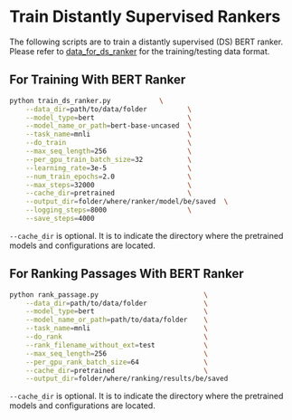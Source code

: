 # Train Distantly Supervised Rankers #

The following scripts are to train a distantly supervised (DS) BERT ranker. Please refer to [data_for_ds_ranker](../sample_data/data_for_ds_ranker) for the training/testing data format.



## For Training With BERT Ranker #

```bash
python train_ds_ranker.py            \
    --data_dir=path/to/data/folder          \
    --model_type=bert                       \
    --model_name_or_path=bert-base-uncased  \
    --task_name=mnli                        \
    --do_train                              \
    --max_seq_length=256                    \
    --per_gpu_train_batch_size=32           \
    --learning_rate=3e-5                    \
    --num_train_epochs=2.0                  \
    --max_steps=32000                       \
    --cache_dir=pretrained                  \
    --output_dir=folder/where/ranker/model/be/saved  \
    --logging_steps=8000                    \
    --save_steps=4000
```
 
`--cache_dir` is optional. It is to indicate the directory where the pretrained models and configurations are located.



## For Ranking Passages With BERT Ranker ##

```bash
python rank_passage.py                          \
    --data_dir=path/to/data/folder              \
    --model_type=bert                           \
    --model_name_or_path=path/to/data/folder    \
    --task_name=mnli                            \
    --do_rank                                   \
    --rank_filename_without_ext=test            \
    --max_seq_length=256                        \
    --per_gpu_rank_batch_size=64                \
    --cache_dir=pretrained                      \
    --output_dir=folder/where/ranking/results/be/saved
```

`--cache_dir` is optional. It is to indicate the directory where the pretrained models and configurations are located.










